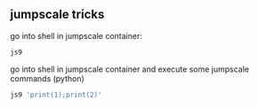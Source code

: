 
## jumpscale tricks

go into shell in jumpscale container:
```bash
js9
```

go into shell in jumpscale container and execute some jumpscale commands (python)
```bash
js9 'print(1);print(2)'
```
